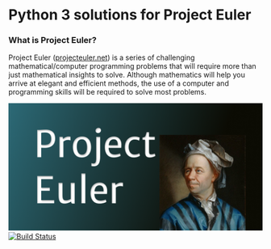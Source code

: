 # Python 3 solutions for Project Euler

### What is Project Euler?

Project Euler ([projecteuler.net](http://projecteuler.net)) is a series of challenging mathematical/computer programming problems that will require more than just mathematical insights to solve. Although mathematics will help you arrive at elegant and efficient methods, the use of a computer and programming skills will be required to solve most problems.

![](https://github.com/ikostan/ProjectEuler/blob/master/ProjectEuler.png)
[![Build Status](https://travis-ci.org/ikostan/ProjectEuler.svg?branch=master)](https://travis-ci.org/ikostan/ProjectEuler)
